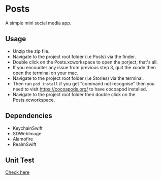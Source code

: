 
# Posts
A simple mini social media app.


## Usage

- Unzip the zip file.
- Navigate to the project root folder (i.e Posts) via the finder.
- Double click on the Posts.xcworkspace to open the porject, that's all.
- If you encounter any issue from previous step 3, quit the xcode then open the terminal on your mac.
- Navigate to the project root folder (i.e Stories) via the terminal.
- Then run ``` pod install ``` if you get "command not recognise" then you need to visit https://cocoapods.org/ to have cocoapod installed.
- Navigate to the project root folder then double click on the Posts.xcworkspace.

## Dependencies
- KeychainSwift
- SDWebImage
- Alamofire
- RealmSwift


## Unit Test

 [Check here](https://github.com/Abdullah8888/Posts/tree/main/PostsTests)